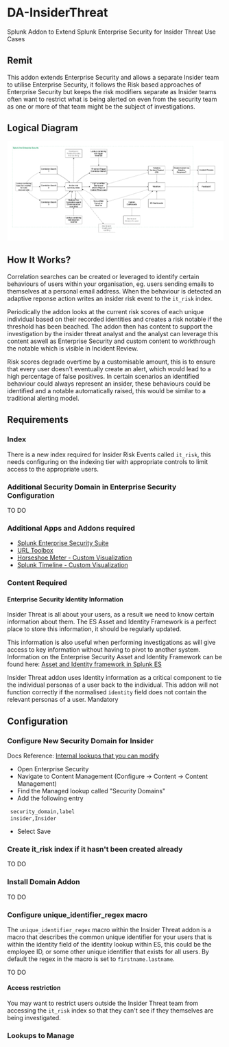# DA-InsiderThreat
Splunk Addon to Extend Splunk Enterprise Security for Insider Threat Use Cases

## Remit
This addon extends Enterprise Security and allows a separate Insider team to utilise Enterprise Security, it follows the Risk based approaches of Enterprise Security but keeps the risk modifiers separate as Insider teams often want to restrict what is being alerted on even from the security team as one or more of that team might be the subject of investigations.

## Logical Diagram
![Logical Diagram](/appserver/static/logical_diagram.png)

## How It Works?
Correlation searches can be created or leveraged to identify certain behaviours of users within your organisation, eg. users sending emails to themselves at a personal email address.  When the behaviour is detected an adaptive reponse action writes an insider risk event to the `it_risk` index.

Periodically the addon looks at the current risk scores of each unique individual based on their recorded identities and creates a risk notable if the threshold has been beached.
The addon then has content to support the investigation by the insider threat analyst and the analyst can leverage this content aswell as Enterprise Security and custom content to workthrough the notable which is visible in Incident Review.

Risk scores degrade overtime by a customisable amount, this is to ensure that every user doesn't eventually create an alert, which would lead to a high percentage of false positives.
In certain scenarios an identified behaviour could always represent an insider, these behaviours could be identified and a notable automatically raised, this would be similar to a traditional alerting model.

## Requirements
### Index
There is a new index required for Insider Risk Events called `it_risk`, this needs configuring on the indexing tier with appropriate controls to limit access to the appropriate users.

### Additional Security Domain in Enterprise Security Configuration
TO DO

### Additional Apps and Addons required
- [Splunk Enterprise Security Suite](https://splunkbase.splunk.com/app/263/)
- [URL Toolbox](https://splunkbase.splunk.com/app/2734/)
- [Horseshoe Meter - Custom Visualization](https://splunkbase.splunk.com/app/3166/)
- [Splunk Timeline - Custom Visualization](https://splunkbase.splunk.com/app/3120/)

### Content Required

#### Enterprise Security Identity Information 
Insider Threat is all about your users, as a result we need to know certain information about them.  The ES Asset and Identity Framework is a perfect place to store this information, it should be regularly updated.

This information is also useful when performing investigations as will give access to key information without having to pivot to another system.
Information on the Enterprise Security Asset and Identity Framework can be found here: [Asset and Identity framework in Splunk ES](https://dev.splunk.com/enterprise/docs/devtools/enterprisesecurity/assetandidentityframework/)

Insider Threat addon uses Identity information as a critical component to tie the individual personas of a user back to the individual.  This addon will not function correctly if the normalised `identity` field does not contain the relevant personas of a user.
Mandatory

## Configuration
### Configure New Security Domain for Insider
Docs Reference: [Internal lookups that you can modify](https://docs.splunk.com/Documentation/ES/6.6.2/Admin/Manageinternallookups#Internal_lookups_that_you_can_modify)
- Open Enterprise Security
- Navigate to Content Management (Configure -> Content -> Content Management)
- Find the Managed lookup called "Security Domains"
- Add the following entry
```
 security_domain,label
 insider,Insider
```
- Select Save

### Create it_risk index if it hasn't been created already
TO DO

### Install Domain Addon
TO DO

### Configure unique_identifier_regex macro
The `unique_identifier_regex` macro within the Insider Threat addon is a macro that describes the common unique identifier for your users that is within the identity field of the identity lookup within ES, this could be the employee ID, or some other unique identifier that exists for all users.  By default the regex in the macro is set to `firstname.lastname`.

TO DO

#### Access restriction
You may want to restrict users outside the Insider Threat team from accessing the `it_risk` index so that they can't see if they themselves are being investigated.

### Lookups to Manage
